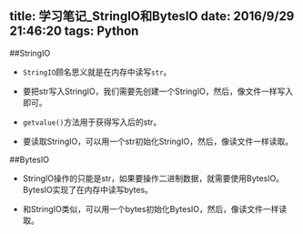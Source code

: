 ﻿title: 学习笔记_StringIO和BytesIO
date: 2016/9/29 21:46:20
tags: Python
---

##StringIO

- `StringIO`顾名思义就是在内存中读写`str`。

- 要把str写入StringIO，我们需要先创建一个StringIO，然后，像文件一样写入即可。

- `getvalue()`方法用于获得写入后的str。

- 要读取StringIO，可以用一个str初始化StringIO，然后，像读文件一样读取。

##BytesIO

- StringIO操作的只能是str，如果要操作二进制数据，就需要使用BytesIO。BytesIO实现了在内存中读写bytes。

- 和StringIO类似，可以用一个bytes初始化BytesIO，然后，像读文件一样读取。